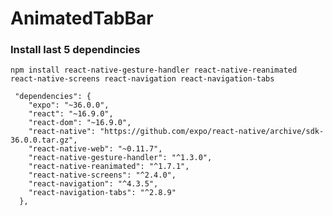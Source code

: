 # AnimatedTabBar
### Install last 5 dependincies

``` npm install react-native-gesture-handler react-native-reanimated react-native-screens react-navigation react-navigation-tabs ```
```
 "dependencies": {
    "expo": "~36.0.0",
    "react": "~16.9.0",
    "react-dom": "~16.9.0",
    "react-native": "https://github.com/expo/react-native/archive/sdk-36.0.0.tar.gz",
    "react-native-web": "~0.11.7",
    "react-native-gesture-handler": "^1.3.0",
    "react-native-reanimated": "^1.7.1",
    "react-native-screens": "^2.4.0",
    "react-navigation": "^4.3.5",
    "react-navigation-tabs": "^2.8.9"
  },
```
